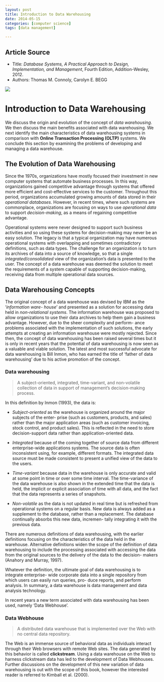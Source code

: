 ```yaml
---
layout: post
title: Introduction to Data Warehousing
date: 2014-05-15
categories: [computer science]
tags: [data management]

---
```


## Article Source
* Title: *Database Systems, A Practical Approach to Design, Implementation, and Management*, Fourth Edition, Addition-Wesley, 2012.
* Authors: Thomas M. Connoly, Carolyn E. BEGG

[![](http://sungsoo.github.com/images/data-warehousing.png)](http://sungsoo.github.com/images/data-warehousing.png)

# Introduction to Data WarehousingWe discuss the origin and evolution of the concept of *data warehousing*. We then discuss the main benefits associated with data warehousing. We next identify the main characteristics of data warehousing systems in comparison with **Online Transaction Processing (OLTP)** systems. We conclude this section by examining the problems of developing and managing a data warehouse.
## The Evolution of Data WarehousingSince the 1970s, organizations have mostly focused their investment in new computer systems that automate business processes. In this way, organizations gained competitive advantage through systems that offered more efficient and cost-effective services to the customer. Throughout this period, organizations accumulated growing amounts of data stored in their *operational databases*. However, in recent times, where such systems are commonplace, organizations are focusing on ways to use *operational data* to support *decision-making*, as a means of regaining competitive advantage.
Operational systems were never designed to support such business activities and so using these systems for decision-making may never be an easy solution. The legacy is that a typical organization may have numerous operational systems with overlapping and sometimes contradictory definitions, such as data types. The challenge for an organization is to turn its archives of data into a source of knowledge, so that a single *integrated*/*consolidated* view of the organization’s data is presented to the user. The concept of a data warehouse was deemed the solution to meet the requirements of a system capable of supporting decision-making, receiving data from multiple operational data sources.
## Data Warehousing ConceptsThe original concept of a data warehouse was devised by IBM as the ‘*information ware- house*’ and presented as a solution for accessing data held in *non-relational systems*. The information warehouse was proposed to allow organizations to use their data archives to help them gain a business advantage. However, due to the sheer complexity and perform- ance problems associated with the implementation of such solutions, the early attempts at creating an information warehouse were mostly rejected. Since then, the concept of data warehousing has been raised several times but it is only in recent years that the potential of data warehousing is now seen as a valuable and viable solution. The latest and most successful advocate for data warehousing is Bill Inmon, who has earned the title of ‘father of data warehousing’ due to his active promotion of the concept.
### Data warehousing 
> A subject-oriented, integrated, time-variant, and non-volatile collection of data in support of management’s decision-making process.
In this definition by Inmon (1993), the data is:
* *Subject-oriented* as the warehouse is organized around the major subjects of the enter- prise (such as customers, products, and sales) rather than the major application areas (such as customer invoicing, stock control, and product sales). This is reflected in the need to store decision-support data rather than application-oriented data.* *Integrated* because of the coming together of source data from different enterprise-wide applications systems. The source data is often inconsistent using, for example, different formats. The integrated data source must be made consistent to present a unified view of the data to the users.* *Time-variant* because data in the warehouse is only accurate and valid at some point in time or over some time interval. The time-variance of the data warehouse is also shown in the extended time that the data is held, the implicit or explicit association of time with all data, and the fact that the data represents a series of snapshots.* *Non-volatile* as the data is not updated in real time but is refreshed from operational systems on a regular basis. New data is always added as a supplement to the database, rather than a replacement. The database continually absorbs this new data, incremen- tally integrating it with the previous data.There are numerous definitions of data warehousing, with the earlier definitions focusing on the characteristics of the data held in the warehouse. Alternative definitions widen the scope of the definition of data warehousing to include the processing associated with accessing the data from the original sources to the delivery of the data to the decision- makers (Anahory and Murray, 1997).
Whatever the definition, the ultimate goal of data warehousing is to integrate enterprise- wide corporate data into a single repository from which users can easily run queries, pro- duce reports, and perform analysis. In summary, a data warehouse is data management and data analysis technology.
In recent years a new term associated with data warehousing has been used, namely ‘Data Webhouse’.
### Data Webhouse
> A distributed data warehouse that is implemented over the Web with no central data repository.
The Web is an immense source of behavioral data as individuals interact through their Web browsers with remote Web sites. The data generated by this behavior is called **clickstream**. Using a data warehouse on the Web to harness clickstream data has led to the development of Data Webhouses. Further discussions on the development of this new variation of data warehousing is out with the scope of this book, however the interested reader is referred to Kimball et al. (2000).